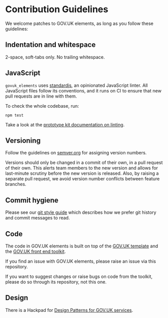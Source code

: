 # Contribution Guidelines

We welcome patches to GOV.UK elements, as long as you follow these
guidelines:

## Indentation and whitespace

2-space, soft-tabs only. No trailing whitespace.

## JavaScript

`govuk_elements` uses [standardjs](http://standardjs.com/), an opinionated JavaScript linter.
All JavaScript files follow its conventions, and it runs on CI to ensure that new pull requests are in line with them.

To check the whole codebase, run:

`npm test`

Take a look at the [prototype kit documentation on linting](https://github.com/alphagov/govuk_prototype_kit/blob/master/docs/linting.md).

## Versioning

Follow the guidelines on [semver.org](http://semver.org/) for assigning version
numbers.

Versions should only be changed in a commit of their own, in a pull request of
their own. This alerts team members to the new version and allows for
last-minute scrutiny before the new version is released. Also, by raising a
separate pull request, we avoid version number conflicts between feature
branches.

## Commit hygiene

Please see our [git style guide](https://github.com/alphagov/styleguides/blob/master/git.md)
which describes how we prefer git history and commit messages to read.

## Code

The code in GOV.UK elements is built on top of the [GOV.UK template](https://github.com/alphagov/govuk_template)
and the [GOV.UK front end toolkit](https://github.com/alphagov/govuk_frontend_toolkit).

If you find an issue with GOV.UK elements, please raise an issue via this repository.

If you want to suggest changes or raise bugs on code from the toolkit, please do so through its repository, not this one.

## Design

There is a Hackpad for [Design Patterns for GOV.UK services](https://designpatterns.hackpad.com/).
